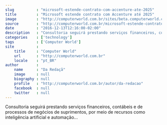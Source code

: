 ```yaml
---
slug          : "microsoft-estende-contrato-com-accenture-ate-2025"
title         : "Microsoft estende contrato com Accenture até 2025"
image         : "http://computerworld.com.br/sites/beta.computerworld.com.br/files/news_articles/contrato.jpg"
source        : "http://computerworld.com.br/microsoft-estende-contrato-com-accenture-ate-2025"
date          : "2016-12-13T12:16:00-02:00"
description   : "Consultoria seguirá prestando serviços financeiros, contábeis e de processos de negócios de suprimentos, por meio de recursos como inteligência artificial e automação..."
categories    : ['technology']
tags          : ['Computer World']
site          :
    title     : "Computer World"
    url       : "http://computerworld.com.br"
    locale    : "pt_BR"
author        :
    name      : "Da Redaçã"
    image     : null
    biography : null
    profile   : "http://computerworld.com.br/autor/da-redacao"
    facebook  : null
    twitter   : null
---
```


Consultoria seguirá prestando serviços financeiros, contábeis e de processos de negócios de suprimentos, por meio de recursos como inteligência artificial e automação...
